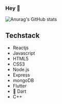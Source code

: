 ### Hey 👋

![Anurag's GitHub stats](https://github-readme-stats.vercel.app/api?username=Marcixy&show_icons=true&theme=dark)

## Techstack

* Reactjs
* Javascript
* HTML5
* CSS3
* Node.js
* Express
* mongoDB
* Flutter
* :dart: Dart
* C++
